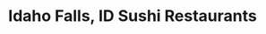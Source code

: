 ---
layout: city
title: Idaho Falls, ID Sushi Restaurants
permalink: /idaho/idaho-falls/
stateAbbr: ID
stateName: Idaho
cityName: Idaho Falls

---